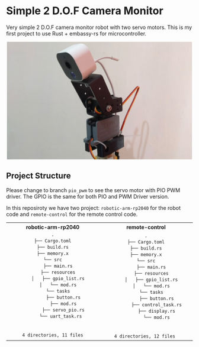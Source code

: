 # Simple 2 D.O.F Camera Monitor
Very simple 2 D.O.F camera monitor robot with two servo motors. 
This is my first project to use Rust + embassy-rs for microcontroller.

<p align="center">
    <img src="img/camera-robot.JPG" width="500">
</p>

## Project Structure
Please change to branch `pio_pwm` to see the servo motor with PIO PWM driver. The GPIO is the same for both PIO and PWM Driver version.

In this reposiroty we have two project: `robotic-arm-rp2040` for the robot code and `remote-control` for the remote control code.

<div style="text-align:center">
<table>
  <tr> 
    <th width = 250px> robotic-arm-rp2040 </th>
    <th width = 250px> remote-control </th>
  </tr>
  <tr> 
    <td class="top-aligned"> 
<code style="vertical-align:top">.
├── Cargo.toml
├── build.rs
├── memory.x
└── src
    ├── main.rs
    ├── resources
    │   ├── gpio_list.rs
    │   └── mod.rs
    └── tasks
        ├── button.rs
        ├── mod.rs
        ├── servo_pio.rs
        └── uart_task.rs  
<br>
4 directories, 11 files
</code>
    </td> 
    <td style="vertical-align:top"> 
<code class = "language-bash">.
├── Cargo.toml
├── build.rs
├── memory.x
└── src
    ├── main.rs
    ├── resources
    │   ├── gpio_list.rs
    │   └── mod.rs
    └── tasks
        ├── button.rs
        ├── control_task.rs
        ├── display.rs
        └── mod.rs
<br>
4 directories, 12 files </code>
    </td>
  </tr>
</table>
</div>
